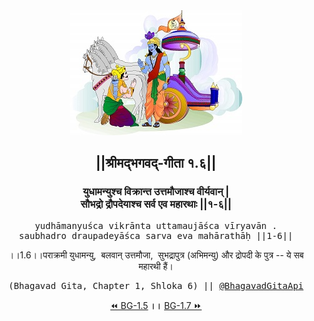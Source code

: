 <center><img src="../../asset/BG.png" alt="#API #bhagavadgitaapi #slok #nodejs #js #api #gitaapi #krishna #hinduism #vedic #ISKCON #shreemadbhagavadgita #technology"/>
<h2>||श्रीमद्‍भगवद्‍-गीता १.६||</h2>
<h3>युधामन्युश्च विक्रान्त उत्तमौजाश्च वीर्यवान् |<br/>सौभद्रो द्रौपदेयाश्च सर्व एव महारथाः ||१-६||</h3>
<pre>yudhāmanyuśca vikrānta uttamaujāśca vīryavān .<br/>saubhadro draupadeyāśca sarva eva mahārathāḥ ||1-6||</pre>
<p>।।1.6।।पराक्रमी युधामन्यु,  बलवान् उत्तमौजा,  सुभद्रापुत्र (अभिमन्यु) और द्रोपदी के पुत्र -- ये सब महारथी हैं।</p>
<pre>(Bhagavad Gita, Chapter 1, Shloka 6) || <a href="https://twitter.com/bhagavadgitaapi">@BhagavadGitaApi</a></pre><a href="../../1/5">⏪  BG-1.5</a><b>        ।।        </b><a href="../../1/7">BG-1.7  ⏩</a></center></center>